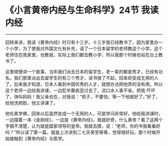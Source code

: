 # 《小言黄帝内经与生命科学》24节 我读内经

------

回转来讲，我读《黄帝内经》时只有十三岁。十三岁我已经教书了，因为家里办一个小学，为了使我对外国文化有补充，请了一个日本留学的老师教这个小学。这个老师住在我家里，也教我，实际上我们都去教小学，所以我那个时候也站在台上教书了。

这里顺便讲一个故事，当年我们派去日本的留学生，老一辈的都是秀才，已经有功名。我们那里派出去留学生的有三个秀才，读书很了不起，回来却变成无用的人了。后来我才知道，日本人看到中国优秀的人才，就想办法把他弄的没有用。所以这个老师一边给我讲课，一边犯羊癫疯歪过去了，流口水人事不省。把我 吓坏了，快叫妈妈！我父亲也在，对我说：“孩子，不要怕，等一下他就好了。”好了，给他洗把脸，他又讲课了。

他吃素学佛，回来以后虽然变成一个无用的人，可是学问非常好。他给我讲课时，一边摆着一本《金刚经》，一边是《黄帝内经》。我就好奇，什么黄帝？看了这两个字搞不清楚，认为就是国家领导的皇帝。我就去摸，说：“老师，你的书我看看好吗？”所以读了第一篇，就是上次讲到二七天癸至等等，觉得很好玩，那个时候开始接触到《黄帝内经》与医学。